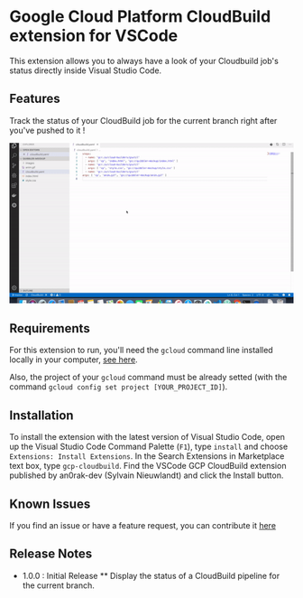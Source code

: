 # Google Cloud Platform CloudBuild extension for VSCode

This extension allows you to always have a look of your Cloudbuild job's status 
directly inside Visual Studio Code.

## Features

Track the status of your CloudBuild job for the current branch right after you've 
pushed to it !

![GCP CloudBuild on the fly check of Job status](assets/cloudbuild-demo.gif)


## Requirements

For this extension to run, you'll need the `gcloud` command line installed 
locally in your computer, [see here](https://cloud.google.com/sdk/install).

Also, the project of your `gcloud` command must be already setted (with the command
`gcloud config set project [YOUR_PROJECT_ID]`).

## Installation

To install the extension with the latest version of Visual Studio Code, 
open up the Visual Studio Code Command Palette (`F1`), type `install` and choose 
`Extensions: Install Extensions`. In the Search Extensions in Marketplace text box, type `gcp-cloudbuild`. 
Find the VSCode GCP CloudBuild extension published by an0rak-dev (Sylvain Nieuwlandt) and click the Install button. 

## Known Issues

If you find an issue or have a feature request, you can contribute it 
[here](https://github.com/an0rak-dev/vscode-gcp-cloudbuild/issues/new)

## Release Notes

* 1.0.0 : Initial Release
** Display the status of a CloudBuild pipeline for the current branch.
